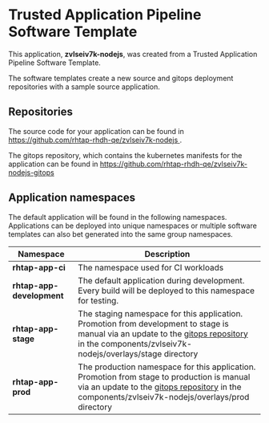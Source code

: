 # Trusted Application Pipeline Software Template

This application, **zvlseiv7k-nodejs**, was created from a Trusted Application Pipeline Software Template.

The software templates create a new source and gitops deployment repositories with a sample source application. 

## Repositories

The source code for your application can be found in [https://github.com/rhtap-rhdh-qe/zvlseiv7k-nodejs ](https://github.com/rhtap-rhdh-qe/zvlseiv7k-nodejs ).
 
The gitops repository, which contains the kubernetes manifests for the application can be found in 
[https://github.com/rhtap-rhdh-qe/zvlseiv7k-nodejs-gitops ](https://github.com/rhtap-rhdh-qe/zvlseiv7k-nodejs-gitops ) 

## Application namespaces 

The default application will be found in the following namespaces. Applications can be deployed into unique namespaces or multiple software templates can also bet generated into the same group namespaces.  

|  Namespace   |  Description   |  
| -------- | -------- |
| **rhtap-app-ci** | The namespace used for CI workloads |
| **rhtap-app-development** | The default application during development. Every build will be deployed to this namespace for testing. |
| **rhtap-app-stage** | The staging namespace for this application. Promotion from development to stage is manual via an update to the [gitops repository](https://github.com/rhtap-rhdh-qe/zvlseiv7k-nodejs-gitops ) in the components/zvlseiv7k-nodejs/overlays/stage directory |
| **rhtap-app-prod** | The production namespace for this application. Promotion from stage to production is manual via an update to the [gitops repository](https://github.com/rhtap-rhdh-qe/zvlseiv7k-nodejs-gitops ) in the components/zvlseiv7k-nodejs/overlays/prod directory |